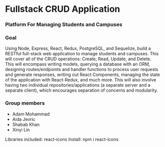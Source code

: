 # Fullstack CRUD Application #
### Platform For Managing Students and Campuses

### Goal
Using Node, Express, React, Redux, PostgreSQL, and Sequelize, build a RESTful full-stack web application to manage students and campuses. This will cover all of the CRUD operations: Create, Read, Update, and Delete. This will encompass writing models, querying a database with an ORM, designing routes/endpoints and handler functions to process user requests and generate responses, writing out React Components, managing the state of the application with React-Redux, and much more. This will also involve having two individual repositories/applications (a separate server and a separate client), which encourages separation of concerns and modularity. 

### Group members
* Adam Mohammad
* Aida Jevric
* Shabab Khan
* Xinyi Lin


Libraries included: react-icons
Install: npm i react-icons
